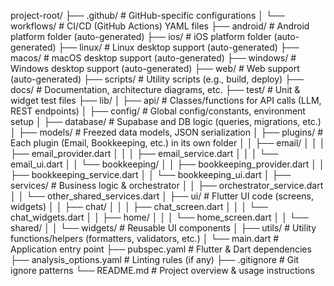 project-root/
├── .github/                     # GitHub-specific configurations
│   └── workflows/              # CI/CD (GitHub Actions) YAML files
├── android/                     # Android platform folder (auto-generated)
├── ios/                         # iOS platform folder (auto-generated)
├── linux/                       # Linux desktop support (auto-generated)
├── macos/                       # macOS desktop support (auto-generated)
├── windows/                     # Windows desktop support (auto-generated)
├── web/                         # Web support (auto-generated)
├── scripts/                     # Utility scripts (e.g., build, deploy)
├── docs/                        # Documentation, architecture diagrams, etc.
├── test/                        # Unit & widget test files
├── lib/
│   ├── api/                     # Classes/functions for API calls (LLM, REST endpoints)
│   ├── config/                  # Global config/constants, environment setup
│   ├── database/                # Supabase and DB logic (queries, migrations, etc.)
│   ├── models/                  # Freezed data models, JSON serialization
│   ├── plugins/                 # Each plugin (Email, Bookkeeping, etc.) in its own folder
│   │   ├── email/
│   │   │   ├── email_provider.dart
│   │   │   ├── email_service.dart
│   │   │   └── email_ui.dart
│   │   └── bookkeeping/
│   │       ├── bookkeeping_provider.dart
│   │       ├── bookkeeping_service.dart
│   │       └── bookkeeping_ui.dart
│   ├── services/                # Business logic & orchestrator
│   │   ├── orchestrator_service.dart
│   │   └── other_shared_services.dart
│   ├── ui/                      # Flutter UI code (screens, widgets)
│   │   ├── chat/
│   │   │   ├── chat_screen.dart
│   │   │   └── chat_widgets.dart
│   │   ├── home/
│   │   │   └── home_screen.dart
│   │   └── shared/
│   │       └── widgets/         # Reusable UI components
│   ├── utils/                   # Utility functions/helpers (formatters, validators, etc.)
│   └── main.dart                # Application entry point
├── pubspec.yaml                 # Flutter & Dart dependencies
├── analysis_options.yaml        # Linting rules (if any)
├── .gitignore                   # Git ignore patterns
└── README.md                    # Project overview & usage instructions
